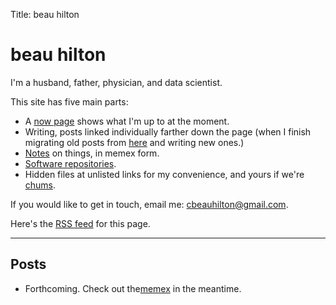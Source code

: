 Title: beau hilton

# beau hilton

I'm a husband, father, physician, and data scientist.

This site has five main parts:

- A [now page](/now.html) shows what I'm up to at the moment.
- Writing, posts linked individually farther down the page (when I finish migrating old posts from [here](https://cbeauhilton.github.io) and writing new ones.)
- [Notes](https://memex.beauhilton.com) on things, in memex form.
- [Software repositories](https://git.beauhilton.com).
- Hidden files at unlisted links for my convenience, and yours if we're [chums](https://www.etymonline.com/word/chum).

If you would like to get in touch,
email me:
cbeauhilton@gmail.com.

Here's the [RSS feed](/rss.xml) for this page.

- - -

## Posts

* Forthcoming. Check out the[memex](https://memex.beauhilton.com) in the meantime.
